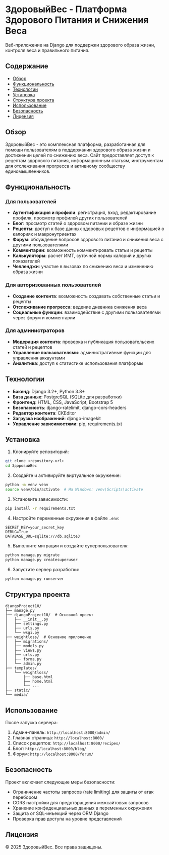 # ЗдоровыйВес - Платформа Здорового Питания и Снижения Веса

Веб-приложение на Django для поддержки здорового образа жизни, контроля веса и правильного питания.

## Содержание
- [Обзор](#обзор)
- [Функциональность](#функциональность)
- [Технологии](#технологии)
- [Установка](#установка)
- [Структура проекта](#структура-проекта)
- [Использование](#использование)
- [Безопасность](#безопасность)
- [Лицензия](#лицензия)

## Обзор

ЗдоровыйВес - это комплексная платформа, разработанная для помощи пользователям в поддержании здорового образа жизни и достижении целей по снижению веса. Сайт предоставляет доступ к рецептам здорового питания, информационным статьям, инструментам для отслеживания прогресса и активному сообществу единомышленников.

## Функциональность

### Для пользователей
- **Аутентификация и профили**: регистрация, вход, редактирование профиля, просмотр профилей других пользователей
- **Блог**: просмотр статей о здоровом питании и образе жизни
- **Рецепты**: доступ к базе данных здоровых рецептов с информацией о калориях и макронутриентах
- **Форум**: обсуждение вопросов здорового питания и снижения веса с другими пользователями
- **Комментарии**: возможность комментировать статьи и рецепты
- **Калькуляторы**: расчет ИМТ, суточной нормы калорий и других показателей
- **Челленджи**: участие в вызовах по снижению веса и изменению образа жизни

### Для авторизованных пользователей
- **Создание контента**: возможность создавать собственные статьи и рецепты
- **Отслеживание прогресса**: ведение дневника снижения веса
- **Социальные функции**: взаимодействие с другими пользователями через форум и комментарии

### Для администраторов
- **Модерация контента**: проверка и публикация пользовательских статей и рецептов
- **Управление пользователями**: административные функции для управления аккаунтами
- **Аналитика**: доступ к статистике использования платформы

## Технологии

- **Бэкенд**: Django 3.2+, Python 3.8+
- **База данных**: PostgreSQL (SQLite для разработки)
- **Фронтенд**: HTML, CSS, JavaScript, Bootstrap 5
- **Безопасность**: django-ratelimit, django-cors-headers
- **Редактор контента**: CKEditor
- **Загрузка изображений**: django-imagekit
- **Управление зависимостями**: pip, requirements.txt

## Установка

1. Клонируйте репозиторий:
```bash
git clone <repository-url>
cd ЗдоровыйВес
```

2. Создайте и активируйте виртуальное окружение:
```bash
python -m venv venv
source venv/bin/activate  # На Windows: venv\Scripts\activate
```

3. Установите зависимости:
```bash
pip install -r requirements.txt
```

4. Настройте переменные окружения в файле `.env`:
```
SECRET_KEY=your_secret_key
DEBUG=True
DATABASE_URL=sqlite:///db.sqlite3
```

5. Выполните миграции и создайте суперпользователя:
```bash
python manage.py migrate
python manage.py createsuperuser
```

6. Запустите сервер разработки:
```bash
python manage.py runserver
```

## Структура проекта

```
djangoProject10/
├── manage.py
├── djangoProject10/  # Основной проект
│   ├── __init__.py
│   ├── settings.py
│   ├── urls.py
│   └── wsgi.py
├── weightloss/  # Основное приложение
│   ├── migrations/
│   ├── models.py
│   ├── views.py
│   ├── urls.py
│   ├── forms.py
│   └── admin.py
├── templates/
│   └── weightloss/
│       ├── base.html
│       ├── home.html
│       └── ...
├── static/
└── media/
```

## Использование

После запуска сервера:

1. Админ-панель: `http://localhost:8000/admin/`
2. Главная страница: `http://localhost:8000/`
3. Список рецептов: `http://localhost:8000/recipes/`
4. Блог: `http://localhost:8000/blog/`
5. Форум: `http://localhost:8000/forum/`

## Безопасность

Проект включает следующие меры безопасности:

- Ограничение частоты запросов (rate limiting) для защиты от атак перебором
- CORS настройки для предотвращения межсайтовых запросов
- Хранение конфиденциальных данных в переменных окружения
- Защита от SQL-инъекций через ORM Django
- Проверка прав доступа на уровне представлений

## Лицензия

© 2025 ЗдоровыйВес. Все права защищены. 